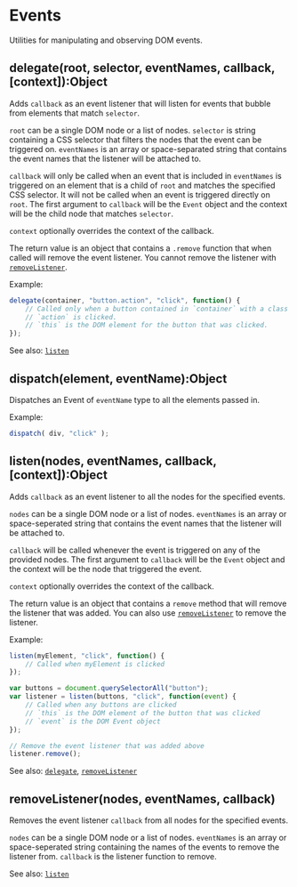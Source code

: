 # Events

Utilities for manipulating and observing DOM events.


## delegate(root, selector, eventNames, callback, [context]):Object

Adds `callback` as an event listener that will listen for events that bubble
from elements that match `selector`.

`root` can be a single DOM node or a list of nodes. `selector` is string
containing a CSS selector that filters the nodes that the event can be triggered
on. `eventNames` is an array or space-separated string that contains the event
names that the listener will be attached to.

`callback` will only be called when an event that is included in `eventNames` is
triggered on an element that is a child of `root` and matches the specified CSS
selector. It will not be called when an event is triggered directly on `root`.
The first argument to `callback` will be the `Event` object and the context will
be the child node that matches `selector`.

`context` optionally overrides the context of the callback.

The return value is an object that contains a `.remove` function that when
called will remove the event listener. You cannot remove the listener with
[`removeListener`](#removeListener).

Example:
```js
delegate(container, "button.action", "click", function() {
    // Called only when a button contained in `container` with a class of
    // `action` is clicked.
    // `this` is the DOM element for the button that was clicked.
});
```

See also: [`listen`](#listen)

## dispatch(element, eventName):Object

Dispatches an Event of `eventName` type to all the elements passed in.

Example:
```js
dispatch( div, "click" );
```

## listen(nodes, eventNames, callback, [context]):Object

Adds `callback` as an event listener to all the nodes for the specified events.

`nodes` can be a single DOM node or a list of nodes. `eventNames` is an array or
space-seperated string that contains the event names that the listener will be
attached to.

`callback` will be called whenever the event is triggered on any of the provided
nodes. The first argument to `callback` will be the `Event` object and the
context will be the node that triggered the event.

`context` optionally overrides the context of the callback.

The return value is an object that contains a `remove` method that will remove
the listener that was added. You can also use
[`removeListener`](#removeListener) to remove the listener.

Example:

```js
listen(myElement, "click", function() {
    // Called when myElement is clicked
});

var buttons = document.querySelectorAll("button");
var listener = listen(buttons, "click", function(event) {
    // Called when any buttons are clicked
    // `this` is the DOM element of the button that was clicked
    // `event` is the DOM Event object
});

// Remove the event listener that was added above
listener.remove();
```

See also: [`delegate`](#delegate), [`removeListener`](#removeListener)


## removeListener(nodes, eventNames, callback)

Removes the event listener `callback` from all nodes for the specified events.

`nodes` can be a single DOM node or a list of nodes. `eventNames` is an array or
space-seperated string containing the names of the events to remove the listener
from. `callback` is the listener function to remove.

See also: [`listen`](#listen)
